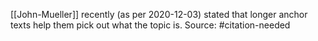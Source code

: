 [[John-Mueller]] recently (as per 2020-12-03) stated that longer anchor texts help them pick out what the topic is.
Source: #citation-needed